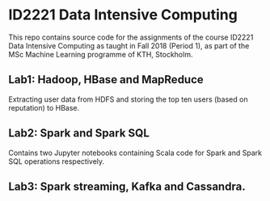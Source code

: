 # ID2221 Data Intensive Computing

This repo contains source code for the assignments of the course ID2221 Data Intensive Computing as taught in Fall 2018 (Period 1), as part of the MSc Machine Learning programme of KTH, Stockholm.  

## Lab1: Hadoop, HBase and MapReduce

Extracting user data from HDFS and storing the top ten users (based on reputation) to HBase. 

## Lab2: Spark and Spark SQL  

Contains two Jupyter notebooks containing Scala code for Spark and Spark SQL operations respectively.  

## Lab3: Spark streaming, Kafka and Cassandra. 

